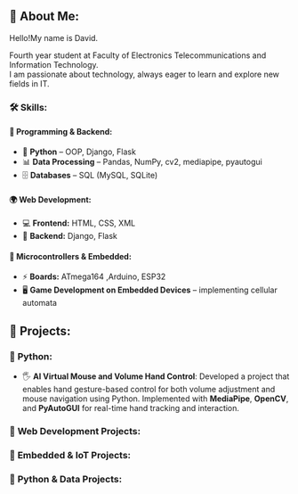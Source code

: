 ## 🌟 About Me:
Hello!My name is David.

Fourth year student at Faculty of Electronics Telecommunications and Information Technology.  
I am passionate about technology, always eager to learn and explore new fields in IT.

### 🛠 Skills:
#### 🚀 Programming & Backend:
- 🐍 **Python** – OOP, Django, Flask
- 📊 **Data Processing** – Pandas, NumPy, cv2, mediapipe, pyautogui
- 🗄️ **Databases** – SQL (MySQL, SQLite)

#### 🌍 Web Development:
- 💻 **Frontend:** HTML, CSS, XML
- 🔧 **Backend:** Django, Flask

#### 🔌 Microcontrollers & Embedded:
- ⚡ **Boards:** ATmega164 ,Arduino, ESP32
-  🖥️ **Game Development on Embedded Devices** – implementing cellular automata
  
## 🚀 Projects:

### 🔹 **Python:**
- 🖐️ **AI Virtual Mouse and Volume Hand Control**: Developed a project that enables hand gesture-based control for both volume adjustment and mouse navigation using Python. Implemented with **MediaPipe**, **OpenCV**, and **PyAutoGUI** for real-time hand tracking and interaction.


### 🔹 **Web Development Projects:**

### 🔹 **Embedded & IoT Projects:**

### 🔹 **Python & Data Projects:**
